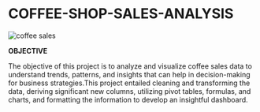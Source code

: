 # COFFEE-SHOP-SALES-ANALYSIS


![coffee sales](https://github.com/meghakiran25/COFFEE-SHOP-SALES-ANALYSIS/assets/171676076/e9da5aae-a8f6-4345-a1ff-13ceae6a535a)

**OBJECTIVE**

The objective of this project is to analyze and visualize coffee sales data to understand trends, patterns, and insights that can help in decision-making for business strategies.This project entailed cleaning and transforming the data, deriving significant new columns, utilizing pivot tables, formulas, and charts, and formatting the information to develop an insightful dashboard.
